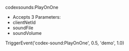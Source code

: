 codexsounds:PlayOnOne             
- Accepts 3 Parameters:
- clientNetId
- soundFile
- soundVolume

TriggerEvent('codex-sound:PlayOnOne', 0.5, 'demo', 1.0)